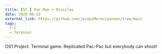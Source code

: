 ```yaml
---
title: [St.] Pac-Man + Missiles
date: 2020-06-22
external_link: https://github.com/JacopoMereu/pacman/tree/main
tags:
  - C
  - Terminal
---
```


OS1 Project. Terminal game. Replicated Pac-Pac but everybody can shoot!
<!--more-->
